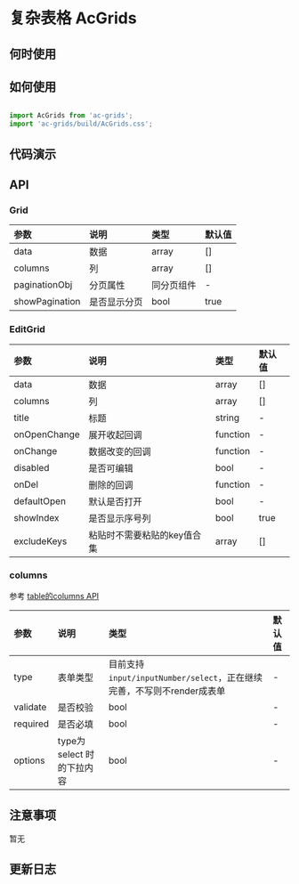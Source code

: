# 复杂表格 AcGrids


## 何时使用

 
## 如何使用

```js

import AcGrids from 'ac-grids';
import 'ac-grids/build/AcGrids.css';
```

## 代码演示

## API

### Grid

|参数|说明|类型|默认值|
|:---|:-----|:----|:------|
|data|数据|array|[]|
|columns|列|array|[]|
|paginationObj|分页属性|同分页组件|-|
|showPagination|是否显示分页|bool|true|


### EditGrid

|参数|说明|类型|默认值|
|:---|:-----|:----|:------|
|data|数据|array|[]|
|columns|列|array|[]|
|title|标题|string|-|
|onOpenChange|展开收起回调|function|-|
|onChange|数据改变的回调|function|-|
|disabled|是否可编辑|bool|-|
|onDel|删除的回调|function|-|
|defaultOpen|默认是否打开|bool|-|
|showIndex|是否显示序号列|bool|true|
|excludeKeys|粘贴时不需要粘贴的key值合集|array|[]|


### columns

参考 [table的columns API](http://bee.tinper.org/tinper-bee/bee-table#Column)

|参数|说明|类型|默认值|
|:---|:-----|:----|:------|
|type|表单类型|目前支持 `input/inputNumber/select`，正在继续完善，不写则不render成表单|-|
|validate|是否校验|bool|-|
|required|是否必填|bool|-|
|options|type为 select 时的下拉内容|bool|-|



 ## 注意事项

 暂无

 ## 更新日志
